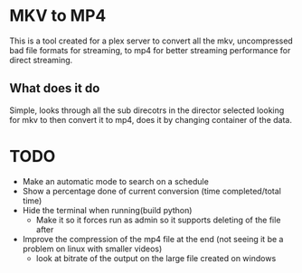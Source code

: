 # MKV to MP4
This is a tool created for a plex server to convert all the mkv, uncompressed bad file formats for streaming,
to mp4 for better streaming performance for direct streaming.

## What does it do
Simple, looks through all the sub direcotrs in the director selected looking for mkv to then convert it to mp4, does it by changing container
of the data.


# TODO
* Make an automatic mode to search on a schedule
* Show a percentage done of current conversion (time completed/total time)
* Hide the terminal when running(build python)
    * Make it so it forces run as admin so it supports deleting of the file after
* Improve the compression of the mp4 file at the end (not seeing it be a problem on linux with smaller videos)
    * look at bitrate of the output on the large file created on windows
